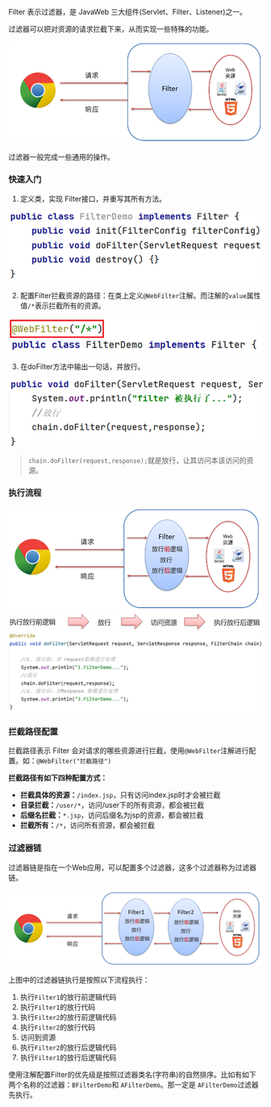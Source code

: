 
Filter 表示过滤器，是 JavaWeb 三大组件(Servlet、Filter、Listener)之一。

过滤器可以把对资源的请求拦截下来，从而实现一些特殊的功能。

![](assets/Java%20Filter/82fee6b919175895ba01bb88a79b2360_MD5.png)


过滤器一般完成一些通用的操作。



### 快速入门

1. 定义类，实现 Filter接口，并重写其所有方法。

![](assets/Java%20Filter/d23dfa3ca32a3f9c0a949aceee07f745_MD5.png)


2. 配置Filter拦截资源的路径：在类上定义`@WebFilter`注解。而注解的`value`属性值`/*`表示拦截所有的资源。

![](assets/Java%20Filter/d1daca665fdd23f87b9592d47201b390_MD5.png)


3. 在doFilter方法中输出一句话，并放行。

![](assets/Java%20Filter/4882afa261085cfd20b41d66e18e61c6_MD5.png)


> `chain.doFilter(request,response);`就是放行，让其访问本该访问的资源。



### 执行流程

![](assets/Java%20Filter/05da9e003085dccbf197786ff0888789_MD5.png)
![](assets/Java%20Filter/f2a59b822da7817b96f58b0395e3fc36_MD5.png)
![](assets/Java%20Filter/c3422939f38d208b2661501bb05f63be_MD5.png)




### 拦截路径配置

拦截路径表示 Filter 会对请求的哪些资源进行拦截，使用`@WebFilter`注解进行配置。如：`@WebFilter("拦截路径")`



**拦截路径有如下四种配置方式：**



* **拦截具体的资源：**`/index.jsp`，只有访问index.jsp时才会被拦截
* **目录拦截：**`/user/*`，访问/user下的所有资源，都会被拦截
* **后缀名拦截：**`*.jsp`，访问后缀名为jsp的资源，都会被拦截
* **拦截所有：**`/*`，访问所有资源，都会被拦截



### 过滤器链

过滤器链是指在一个Web应用，可以配置多个过滤器，这多个过滤器称为过滤器链。

![](assets/Java%20Filter/eb7ffb8b43d028317e4ce21294cfd147_MD5.png)


上图中的过滤器链执行是按照以下流程执行：



1. 执行`Filter1`的放行前逻辑代码
2. 执行`Filter1`的放行代码
3. 执行`Filter2`的放行前逻辑代码
4. 执行`Filter2`的放行代码
5. 访问到资源
6. 执行`Filter2`的放行后逻辑代码
7. 执行`Filter1`的放行后逻辑代码



使用注解配置Filter的优先级是按照过滤器类名(字符串)的自然排序。比如有如下两个名称的过滤器：`BFilterDemo`和 `AFilterDemo`。那一定是 `AFilterDemo`过滤器先执行。

